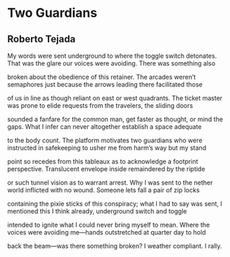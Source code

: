# Two Guardians
## Roberto Tejada
My words were sent underground to where the toggle switch detonates.
That was the glare our voices were avoiding. There was something also


broken about the obedience of this retainer. The arcades weren’t
semaphores just because the arrows leading there facilitated those


of us in line as though reliant on east or west quadrants. The ticket
master was prone to elide requests from the travelers, the sliding doors


sounded a fanfare for the common man, get faster as thought, or mind
the gaps. What I infer can never altogether establish a space adequate


to the body count. The platform motivates two guardians who were
instructed in safekeeping to usher me from harm’s way but my stand


point so recedes from this tableaux as to acknowledge a footprint
perspective. Translucent envelope inside remaindered by the riptide


or such tunnel vision as to warrant arrest. Why I was sent to the nether
world inflicted with no wound. Someone lets fall a pair of zip locks


containing the pixie sticks of this conspiracy; what I had to say was
sent, I mentioned this I think already, underground switch and toggle


intended to ignite what I could never bring myself to mean. Where
the voices were avoiding me—hands outstretched at quarter day to hold


back the beam—was there something broken? I weather compliant. I rally.